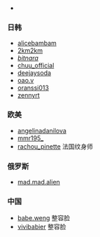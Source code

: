 
- []()
### 日韩
- [alicebambam](https://www.instagram.com/alicebambam/)
- [2km2km](https://www.instagram.com/2km2km/)
- [_bitnara_](https://www.instagram.com/_bitnara_/)
- [chuu_official](https://www.instagram.com/chuu_official/)
- [deejaysoda](https://www.instagram.com/deejaysoda/)
- [oao.v](https://www.instagram.com/oao.v/)
- [oranssi013](https://www.instagram.com/oranssi013/) 
- [zennyrt](https://www.instagram.com/zennyrt/)

### 欧美
- [angelinadanilova](https://www.instagram.com/angelinadanilova/) 
- [mmr195_](https://www.instagram.com/mmr195_/)
- [rachou_pinette](https://www.instagram.com/rachou_pinette/) 法国纹身师

### 俄罗斯
- [mad.mad.alien](https://www.instagram.com/mad.mad.alien/)

### 中国 
- [babe.weng](https://www.instagram.com/babe.weng/) 整容脸
- [vivibabier](https://www.instagram.com/vivibabier/) 整容脸
